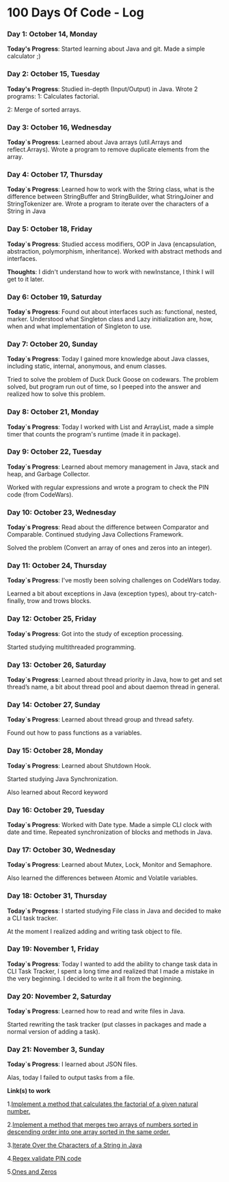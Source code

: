 # 100 Days Of Code - Log

### Day 1: October 14, Monday

**Today's Progress**: Started learning about Java and git. Made a simple calculator ;)

### Day 2: October 15, Tuesday

**Today's Progress**: Studied in-depth (Input/Output) in Java. Wrote 2 programs:
1: Calculates factorial.

2: Merge of sorted arrays.

### Day 3: October 16, Wednesday

**Today`s Progress**: Learned about Java arrays (util.Arrays and reflect.Arrays).
Wrote a program to remove duplicate elements from the array.

### Day 4: October 17, Thursday

**Today`s Progress**: Learned how to work with the String class, what is the difference between StringBuffer and StringBuilder, what StringJoiner and StringTokenizer are. Wrote a program to iterate over the characters of a String in Java

### Day 5: October 18, Friday

**Today`s Progress**: Studied access modifiers, OOP in Java (encapsulation, abstraction, polymorphism, inheritance). Worked with abstract methods and interfaces. 

**Thoughts**: I didn't understand how to work with newInstance, I think I will get to it later. 

### Day 6: October 19, Saturday

**Today`s Progress**: Found out about interfaces such as: functional, nested, marker. Understood what Singleton class and Lazy initialization are, how, when and what implementation of Singleton to use.

### Day 7: October 20, Sunday

**Today`s Progress**: Today I gained more knowledge about Java classes, including static, internal, anonymous, and enum classes. 

Tried to solve the problem of Duck Duck Goose on codewars. The problem solved, but program run out of time, so I peeped into the answer and realized how to solve this problem.

### Day 8: October 21, Monday

**Today`s Progress**: Today I worked with List and ArrayList, made a simple timer that counts the program's runtime (made it in package).

### Day 9: October 22, Tuesday

**Today`s Progress**: Learned about memory management in Java, stack and heap, and Garbage Collector. 

Worked with regular expressions and wrote a program to check the PIN code (from CodeWars).

### Day 10: October 23, Wednesday

**Today`s Progress**: Read about the difference between Comparator and Comparable. Continued studying Java Collections Framework. 

Solved the problem (Convert an array of ones and zeros into an integer).

### Day 11: October 24, Thursday

**Today`s Progress**: I've mostly been solving challenges on CodeWars today. 

Learned a bit about exceptions in Java (exception types), about try-catch-finally, trow and trows blocks.


### Day 12: October 25, Friday

**Today`s Progress**: Got into the study of exception processing. 

Started studying multithreaded programming.

### Day 13: October 26, Saturday

**Today`s Progress**: Learned about thread priority in Java, how to get and set thread’s name, a bit about thread pool and about daemon thread in general.

### Day 14: October 27, Sunday

**Today`s Progress**: Learned about thread group and thread safety. 

Found out how to pass functions as a variables. 

### Day 15: October 28, Monday

**Today`s Progress**: Learned about Shutdown Hook. 

Started studying Java Synchronization. 

Also learned about Record keyword

### Day 16: October 29, Tuesday

**Today`s Progress**: Worked with Date type. Made a simple CLI clock with date and time. Repeated synchronization of blocks and methods in Java.

### Day 17: October 30, Wednesday

**Today`s Progress**: Learned about Mutex, Lock, Monitor and Semaphore. 

Also learned the differences between Atomic and Volatile variables.

### Day 18: October 31, Thursday

**Today`s Progress**: I started studying File class in Java and decided to make a CLI task tracker. 

At the moment I realized adding and writing task object to file.

### Day 19: November 1, Friday

**Today`s Progress**: Today I wanted to add the ability to change task data in CLI Task Tracker, I spent a long time and realized that I made a mistake in the very beginning. 
I decided to write it all from the beginning. 

### Day 20: November 2, Saturday

**Today`s Progress**: Learned how to read and write files in Java. 

Started rewriting the task tracker (put classes in packages and made a normal version of adding a task).

### Day 21: November 3, Sunday

**Today`s Progress**: I learned about JSON files. 

Alas, today I failed to output tasks from a file. 

**Link(s) to work**

1.[Implement a method that calculates the factorial of a given natural number.](https://stepik.org/lesson/12762/step/8?auth=login&unit=3110)

2.[Implement a method that merges two arrays of numbers sorted in descending order into one array sorted in the same order.](https://stepik.org/lesson/12762/step/9?auth=login&unit=3110)

3.[Iterate Over the Characters of a String in Java](https://www.geeksforgeeks.org/iterate-over-the-characters-of-a-string-in-java/)

4.[Regex validate PIN code](https://www.codewars.com/kata/55f8a9c06c018a0d6e000132)

5.[Ones and Zeros](https://www.codewars.com/kata/578553c3a1b8d5c40300037c/java)